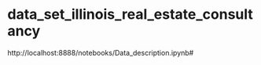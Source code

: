 # data_set_illinois_real_estate_consultancy
http://localhost:8888/notebooks/Data_description.ipynb#
